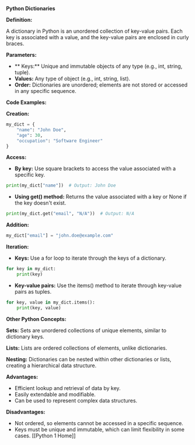 **Python Dictionaries**

**Definition:**

A dictionary in Python is an unordered collection of key-value pairs. Each key is associated with a value, and the key-value pairs are enclosed in curly braces.

**Parameters:**

* ** Keys:** Unique and immutable objects of any type (e.g., int, string, tuple).
* **Values:** Any type of object (e.g., int, string, list).
* **Order:** Dictionaries are unordered; elements are not stored or accessed in any specific sequence.

**Code Examples:**

**Creation:**

```python
my_dict = {
    "name": "John Doe",
    "age": 30,
    "occupation": "Software Engineer"
}
```

**Access:**

* **By key:** Use square brackets to access the value associated with a specific key.

```python
print(my_dict["name"])  # Output: John Doe
```

* **Using get() method:** Returns the value associated with a key or None if the key doesn't exist.

```python
print(my_dict.get("email", "N/A"))  # Output: N/A
```

**Addition:**

```python
my_dict["email"] = "john.doe@example.com"
```

**Iteration:**

* **Keys:** Use a for loop to iterate through the keys of a dictionary.

```python
for key in my_dict:
    print(key)
```

* **Key-value pairs:** Use the items() method to iterate through key-value pairs as tuples.

```python
for key, value in my_dict.items():
    print(key, value)
```

**Other Python Concepts:**

**Sets:** Sets are unordered collections of unique elements, similar to dictionary keys.

**Lists:** Lists are ordered collections of elements, unlike dictionaries.

**Nesting:** Dictionaries can be nested within other dictionaries or lists, creating a hierarchical data structure.

**Advantages:**

* Efficient lookup and retrieval of data by key.
* Easily extendable and modifiable.
* Can be used to represent complex data structures.

**Disadvantages:**

* Not ordered, so elements cannot be accessed in a specific sequence.
* Keys must be unique and immutable, which can limit flexibility in some cases.
[[Python 1 Home]]